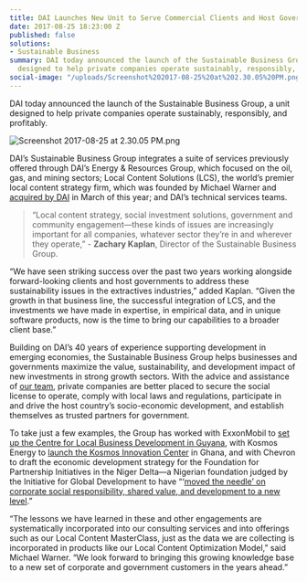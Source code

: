 ```yaml
---
title: DAI Launches New Unit to Serve Commercial Clients and Host Governments
date: 2017-08-25 18:23:00 Z
published: false
solutions:
- Sustainable Business
summary: DAI today announced the launch of the Sustainable Business Group, a unit
  designed to help private companies operate sustainably, responsibly, and profitably.
social-image: "/uploads/Screenshot%202017-08-25%20at%202.30.05%20PM.png"
---
```


DAI today announced the launch of the Sustainable Business Group, a unit designed to help private companies operate sustainably, responsibly, and profitably.

![Screenshot 2017-08-25 at 2.30.05 PM.png](/uploads/Screenshot%202017-08-25%20at%202.30.05%20PM.png)

<!--more-->

DAI’s Sustainable Business Group integrates a suite of services previously offered through DAI’s Energy & Resources Group, which focused on the oil, gas, and mining sectors; Local Content Solutions (LCS), the world’s premier local content strategy firm, which was founded by Michael Warner and [acquired by DAI](https://www.dai.com/news/dai-joins-forces-with-local-content-solutions-ltd) in March of this year; and DAI’s technical services teams.

> “Local content strategy, social investment solutions, government and community engagement—these kinds of issues are increasingly important for all companies, whatever sector they’re in and wherever they operate,” - **Zachary Kaplan**, Director of the Sustainable Business Group. 

“We have seen striking success over the past two years working alongside forward-looking clients and host governments to address these sustainability issues in the extractives industries,” added Kaplan. “Given the growth in that business line, the successful integration of LCS, and the investments we have made in expertise, in empirical data, and in unique software products, now is the time to bring our capabilities to a broader client base.”

Building on DAI’s 40 years of experience supporting development in emerging economies, the Sustainable Business Group helps businesses and governments maximize the value, sustainability, and development impact of new investments in strong growth sectors. With the advice and assistance of [our team](https://www.dai.com/who-we-are/the-team?filter=corporate-sustainability), private companies are better placed to secure the social license to operate, comply with local laws and regulations, participate in and drive the host country’s socio-economic development, and establish themselves as trusted partners for government.

To take just a few examples, the Group has worked with ExxonMobil to [set up the Centre for Local Business Development in Guyana](https://www.dai.com/news/dai-to-collaborate-with-exxonmobil-on-centre-for-local-business-development-in-guyana), with Kosmos Energy to [launch the Kosmos Innovation Center](https://www.dai.com/news/kosmos-innovation-center-develops-tech-startups-to-solve-agriculture-problems-in-ghana) in Ghana, and with Chevron to draft the economic development strategy for the Foundation for Partnership Initiatives in the Niger Delta—a Nigerian foundation judged by the Initiative for Global Development to have “‘[moved the needle’ on corporate social responsibility, shared value, and development to a new level](http://dai-global-developments.com/articles/chevrons-nigerian-initiative-found-to-decrease-business-risk-attract-local-investment-and-bring-hope/).”

“The lessons we have learned in these and other engagements are systematically incorporated into our consulting services and into offerings such as our Local Content MasterClass, just as the data we are collecting is incorporated in products like our Local Content Optimization Model,” said Michael Warner. “We look forward to bringing this growing knowledge base to a new set of corporate and government customers in the years ahead.” 
